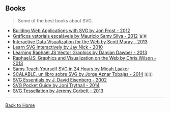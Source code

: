 ## Books
> Some of the best books about SVG.

- [Building Web Applications with SVG by Jon Frost - 2012](http://www.amazon.com/Building-Web-Applications-Developer-Reference/dp/0735660123)
- [Gráficos vetoriais escaláveis by Mauricio Samy Silva - 2012](http://www.livrosvg.com.br/) 🇧🇷 
- [Interactive Data Visualization for the Web by Scott Muray - 2013](http://shop.oreilly.com/product/0636920026938.do)
- [Learn SVG Interactively by Jay Nick - 2010](https://itunes.apple.com/us/book/learn-svg-interactively/id384843340?mt=11)
- [Learning Raphaël JS Vector Graphics by Damian Dawber - 2013](http://www.amazon.com/Learning-Rapha%C3%ABl-JS-Vector-Graphics/dp/1782169164)
- [RaphaelJS: Graphics and Visualization on the Web by Chris Wilson - 2013](http://www.amazon.com/RaphaelJS-Graphics-Visualization-Chris-Wilson/dp/1449365361)
- [Sams Teach Yourself SVG in 24 Hours by Micah Laaker](http://www.amazon.com/Sams-Teach-Yourself-SVG-Hours/dp/0672322900)
- [SCALABLE, un libro sobre SVG by Jorge Aznar Tobajas - 2014](http://www.leanpub.com/scalable/) 🇪🇸 
- [SVG Essentials by J. David Eisenberg - 2002](http://shop.oreilly.com/product/9780596002237.do)
- [SVG Pocket Guide by Joni Trythall - 2014](http://svgpocketguide.com/ )
- [SVG Tessellation by Jeremy Corbett - 2013](http://www.amazon.com/SVG-Tessellation-ebook/dp/B00DAKS1U8/)

---
[Back to Home](https://github.com/willianjusten/awesome-svg)
